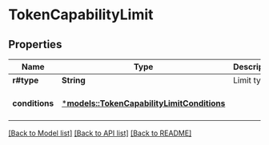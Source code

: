 # TokenCapabilityLimit

## Properties
Name | Type | Description | Notes
------------ | ------------- | ------------- | -------------
**r#type** | **String** | Limit type | 
**conditions** | [***models::TokenCapabilityLimitConditions**](TokenCapabilityLimit_conditions.md) |  | [optional] [default to None]

[[Back to Model list]](../README.md#documentation-for-models) [[Back to API list]](../README.md#documentation-for-api-endpoints) [[Back to README]](../README.md)


